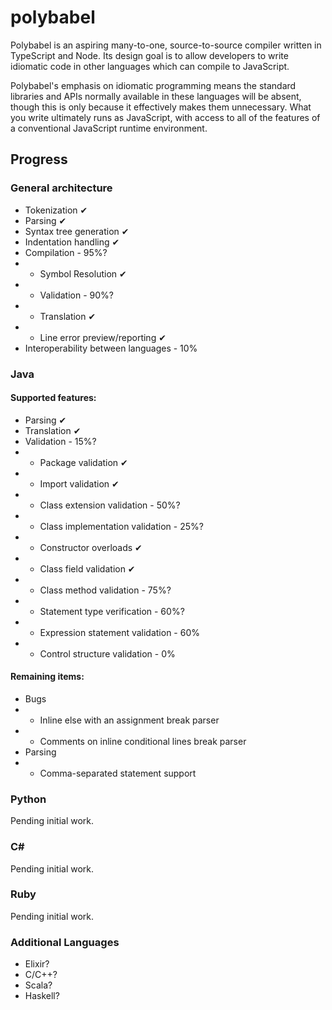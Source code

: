 # polybabel

Polybabel is an aspiring many-to-one, source-to-source compiler written in TypeScript and Node. Its design goal is to allow developers to write idiomatic code in other languages which can compile to JavaScript.

Polybabel's emphasis on idiomatic programming means the standard libraries and APIs normally available in these languages will be absent, though this is only because it effectively makes them unnecessary. What you write ultimately runs as JavaScript, with access to all of the features of a conventional JavaScript runtime environment.

## Progress

### General architecture

* Tokenization ✔
* Parsing ✔
* Syntax tree generation ✔
* Indentation handling ✔
* Compilation - 95%?
* * Symbol Resolution ✔
* * Validation - 90%?
* * Translation ✔
* * Line error preview/reporting ✔
* Interoperability between languages - 10%

### Java
#### Supported features:
* Parsing ✔
* Translation ✔
* Validation - 15%?
* * Package validation ✔
* * Import validation ✔
* * Class extension validation - 50%?
* * Class implementation validation - 25%?
* * Constructor overloads ✔
* * Class field validation ✔
* * Class method validation - 75%?
* * Statement type verification - 60%?
* * Expression statement validation - 60%
* * Control structure validation - 0%
#### Remaining items:
* Bugs
* * Inline else with an assignment break parser
* * Comments on inline conditional lines break parser
* Parsing
* * Comma-separated statement support

### Python
Pending initial work.

### C#
Pending initial work.

### Ruby
Pending initial work.

### Additional Languages
* Elixir?
* C/C++?
* Scala?
* Haskell?